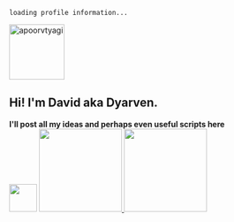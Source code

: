 ````
loading profile information...
````
<a href="https://linkedin.com/in/david-castro-vilas" target="blank"><img align="center" src="https://www.vectorlogo.zone/logos/linkedin/linkedin-ar21.svg" alt="apoorvtyagi" width="100px"/></a>
<h2>Hi! I'm David aka Dyarven.</h2>

<b>I'll post all my ideas and perhaps even useful scripts here</b>
<br/>
<img src="https://media.giphy.com/media/mGcNjsfWAjY5AEZNw6/giphy.gif" width="50">
<a href="https://github.com/dyarven">
<img height="150em" src="https://github-readme-stats.vercel.app/api?username=dyarven&show_icons=true&include_all_commits=true&custom_title=GitHub+Stats&theme=ayu-mirage">
<img height="150em" src="https://github-readme-stats.vercel.app/api/top-langs/?username=dyarven&layout=compact&theme=ayu-mirage">
</a>
